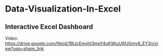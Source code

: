 # Data-Visualization-In-Excel

## Interactive Excel Dashboard

Video: https://drive.google.com/file/d/1BlJcEmyht3mpY4oKWiuU6fJGmv8_EY3n/view?usp=share_link
